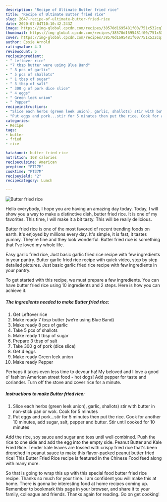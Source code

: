 ```yaml
---
description: "Recipe of Ultimate Butter fried rice"
title: "Recipe of Ultimate Butter fried rice"
slug: 2647-recipe-of-ultimate-butter-fried-rice
date: 2020-07-04T10:10:42.243Z
image: https://img-global.cpcdn.com/recipes/38570d1695481f00/751x532cq70/butter-fried-rice-recipe-main-photo.jpg
thumbnail: https://img-global.cpcdn.com/recipes/38570d1695481f00/751x532cq70/butter-fried-rice-recipe-main-photo.jpg
cover: https://img-global.cpcdn.com/recipes/38570d1695481f00/751x532cq70/butter-fried-rice-recipe-main-photo.jpg
author: Essie Arnold
ratingvalue: 4.3
reviewcount: 5
recipeingredient:
- " Leftover rice"
- "7 tbsp butter were using Blue Band"
- " 8 pcs of garlic"
- " 5 pcs of shallots"
- " 1 tbsp of sugar"
- " 3 tbsp of salt"
- " 300 g of pork dice slice"
- " 4 eggs"
- " Green leek union"
- " Pepper"
recipeinstructions:
- "Slice each herbs (green leek union), garlic, shallots) stir with butter in non-stick pan or wok. Cook for 5 minutes"
- "Put eggs and pork...stir for 5 minutes then put the rice. Cook for another 10 minutes, add sugar, salt, pepper and butter. Stir until cooked for 10 minutes"
categories:
- Recipe
tags:
- butter
- fried
- rice

katakunci: butter fried rice 
nutrition: 168 calories
recipecuisine: American
preptime: "PT17M"
cooktime: "PT37M"
recipeyield: "2"
recipecategory: Lunch

---
```



![Butter fried rice](https://img-global.cpcdn.com/recipes/38570d1695481f00/751x532cq70/butter-fried-rice-recipe-main-photo.jpg)

Hello everybody, I hope you are having an amazing day today. Today, I will show you a way to make a distinctive dish, butter fried rice. It is one of my favorites. This time, I will make it a bit tasty. This will be really delicious.

Butter fried rice is one of the most favored of recent trending foods on earth. It's enjoyed by millions every day. It's simple, it is fast, it tastes yummy. They're fine and they look wonderful. Butter fried rice is something that I've loved my whole life.

Easy garlic fried rice, Just basic garlic fried rice recipe with few ingredients in your pantry. Butter garlic fried rice recipe with quick video, step by step detailed pictures. Just basic garlic fried rice recipe with few ingredients in your pantry.


To get started with this recipe, we must prepare a few ingredients. You can have butter fried rice using 10 ingredients and 2 steps. Here is how you can achieve it.

<!--inarticleads1-->

##### The ingredients needed to make Butter fried rice:

1. Get  Leftover rice
1. Make ready 7 tbsp butter (we’re using Blue Band)
1. Make ready  8 pcs of garlic
1. Take  5 pcs of shallots
1. Make ready  1 tbsp of sugar
1. Prepare  3 tbsp of salt
1. Take  300 g of pork (dice slice)
1. Get  4 eggs
1. Make ready  Green leek union
1. Make ready  Pepper


Perhaps it takes even less time to devour ha! My beloved and I love a good o&#39; fashion American street food - hot dogs! Add pepper for taste and coriander. Turn off the stove and cover rice for a minute. 

<!--inarticleads2-->

##### Instructions to make Butter fried rice:

1. Slice each herbs (green leek union), garlic, shallots) stir with butter in non-stick pan or wok. Cook for 5 minutes
1. Put eggs and pork...stir for 5 minutes then put the rice. Cook for another 10 minutes, add sugar, salt, pepper and butter. Stir until cooked for 10 minutes


Add the rice, soy sauce and sugar and toss until well combined. Push the rice to one side and add the egg into the empty side. Peanut Butter and Kale Fried Rice. Tender kale leaves are tossed with crispy fried rice that&#39;s been drenched in peanut sauce to make this flavor-packed peanut butter fried rice! This Butter Fried Rice recipe is featured in the Chinese Food feed along with many more. 

So that is going to wrap this up with this special food butter fried rice recipe. Thanks so much for your time. I am confident you will make this at home. There is gonna be interesting food at home recipes coming up. Remember to bookmark this page in your browser, and share it to your family, colleague and friends. Thanks again for reading. Go on get cooking!
